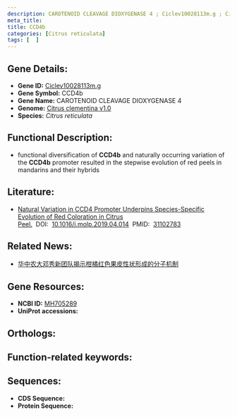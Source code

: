 ```yaml
---
description: CAROTENOID CLEAVAGE DIOXYGENASE 4 ; Ciclev10028113m.g ; Citrus reticulata
meta_title:
title: CCD4b
categories: [Citrus reticulata]
tags: [  ]
---
```


## Gene Details:
- **Gene ID:**	[Ciclev10028113m.g]()
- **Gene Symbol:** CCD4b
- **Gene Name:** CAROTENOID CLEAVAGE DIOXYGENASE 4
- **Genome:** [Citrus clementina v1.0]()
- **Species:** *Citrus reticulata*

## Functional Description:
   - functional diversification of **CCD4b** and naturally occurring variation of the **CCD4b** promoter resulted in the stepwise evolution of red peels in mandarins and their hybrids

## Literature:
   - [Natural Variation in CCD4 Promoter Underpins Species-Specific Evolution of Red Coloration in Citrus Peel.]( https://www.sciencedirect.com/science/article/pii/S1674205219301674?via%3Dihub#sec2)&nbsp;&nbsp;DOI:&nbsp;&nbsp;[10.1016/j.molp.2019.04.014](https://www.sciencedirect.com/science/article/pii/S1674205219301674?via%3Dihub#sec2)&nbsp;&nbsp;PMID:&nbsp;&nbsp;[31102783](https://pubmed.ncbi.nlm.nih.gov/31102783/)

## Related News:
   - [华中农大邓秀新团队揭示柑橘红色果皮性状形成的分子机制](https://mp.weixin.qq.com/s?__biz=Mzg3MDEwNDEyMg==&mid=2247484489&idx=2&sn=476997ecfaa5b768e8d38884f280703e&chksm=ce93a91cf9e4200a07d9da790276531d528605e0d03cf6326292eb9b96fae9671608fc42b380&scene=27#wechat_redirect)

## Gene Resources:
- **NCBI ID:** [MH705289](https://www.ncbi.nlm.nih.gov/gene/?term=MH705289)
- **UniProt accessions:** [](https://www.uniprot.org/uniprotkb//entry)

## Orthologs:


## Function-related keywords:


## Sequences:
- **CDS Sequence:**
- **Protein Sequence:**
